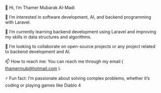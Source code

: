 👋 Hi, I’m Thamer Mubarak Al-Madi

👀 I’m interested in software development, AI, and backend programming with Laravel.

🌱 I’m currently learning backend development using Laravel and improving my skills in data structures and algorithms.

💞️ I’m looking to collaborate on open-source projects or any project related to backend development and AI.

📫 How to reach me: You can reach me through my email ( thamermub@hotmail.com ).

⚡ Fun fact: I’m passionate about solving complex problems, whether it’s coding or playing games like Diablo 4 

<!---
ThamerMub/ThamerMub is a ✨ special ✨ repository because its `README.md` (this file) appears on your GitHub profile.
You can click the Preview link to take a look at your changes.
--->
